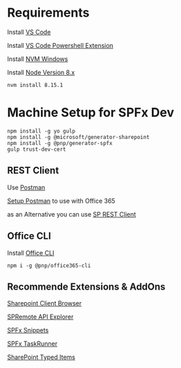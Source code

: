 # Requirements

Install [VS Code](https://code.visualstudio.com/download)

Install [VS Code Powershell Extension](https://marketplace.visualstudio.com/items?itemName=ms-vscode.PowerShell)

Install [NVM Windows](https://github.com/coreybutler/nvm-windows)

Install [Node Version 8.x](https://nodejs.org/en/download/releases/)

```
nvm install 8.15.1
```
# Machine Setup for SPFx Dev


```
npm install -g yo gulp
npm install -g @microsoft/generator-sharepoint
npm install -g @pnp/generator-spfx
gulp trust-dev-cert
```

## REST Client

Use [Postman](https://www.getpostman.com/)

[Setup Postman](https://blogs.msdn.microsoft.com/emeamsgdev/2018/08/03/querying-the-office-365-management-apis-using-postman/) to use with Office 365

as an Alternative you can use [SP REST Client](https://marketplace.visualstudio.com/items?itemName=s-kainet.rest-client)

## Office CLI

Install [Office CLI](https://pnp.github.io/office365-cli/)

```
npm i -g @pnp/office365-cli
```
## Recommende Extensions & AddOns

[Sharepoint Client Browser](https://github.com/bramdejager/spcb)

[SPRemote API Explorer](https://marketplace.visualstudio.com/items?itemName=SteveCurranMVP.SPRemoteAPIExplorer)

[SPFx Snippets](https://marketplace.visualstudio.com/items?itemName=eliostruyf.spfx-snippets)

[SPFx TaskRunner](https://marketplace.visualstudio.com/items?itemName=eliostruyf.vscode-spfx-task-runner)

[SharePoint Typed Items](https://marketplace.visualstudio.com/items?itemName=s-kainet.sharepoint-typed-item)